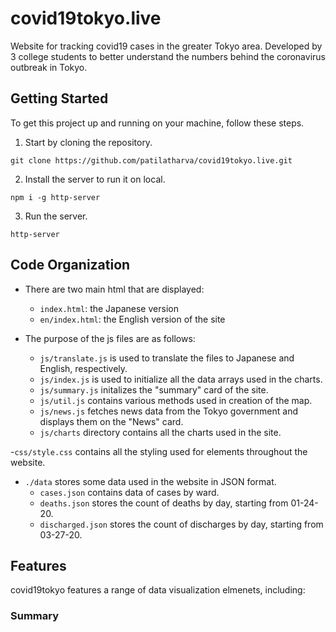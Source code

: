 # covid19tokyo.live
Website for tracking covid19 cases in the greater Tokyo area. Developed by 3 college students to better understand the numbers behind the coronavirus outbreak in Tokyo. 
## Getting Started
To get this project up and running on your machine, follow these steps.
1. Start by cloning the repository.
```
git clone https://github.com/patilatharva/covid19tokyo.live.git
```
2. Install the server to run it on local.
```
npm i -g http-server
```
3. Run the server.
```
http-server
```
## Code Organization
   - There are two main html that are displayed: 
     - `index.html`: the Japanese version
     - `en/index.html`: the English version of the site

   - The purpose of the js files are as follows:
     - `js/translate.js` is used to translate the files to Japanese and English, respectively.
     - `js/index.js` is used to initialize all the data arrays used in the charts.
     - `js/summary.js` initalizes the "summary" card of the site.
     - `js/util.js` contains various methods used in creation of the map.
     - `js/news.js` fetches news data from the Tokyo government and displays them on the "News" card.
     - `js/charts` directory contains all the charts used in the site.
  
   -`css/style.css` contains all the styling used for elements throughout the website.
   - `./data` stores some data used in the website in JSON format.
     - `cases.json` contains data of cases by ward.
     - `deaths.json` stores the count of deaths by day, starting from 01-24-20.
     - `discharged.json` stores the count of discharges by day, starting from 03-27-20.
    
   




## Features
covid19tokyo features a range of data visualization elmenets, including:
### Summary



